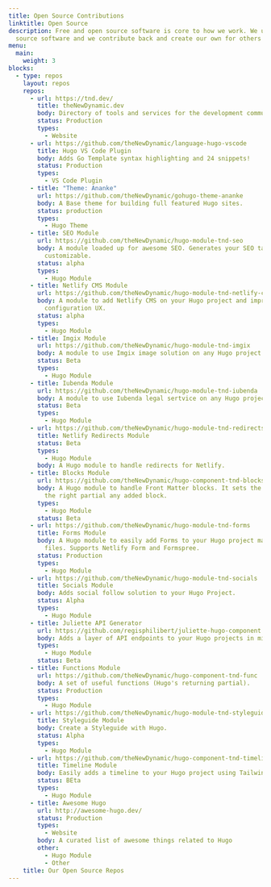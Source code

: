 ```yaml
---
title: Open Source Contributions
linktitle: Open Source
description: Free and open source software is core to how we work. We use open
  source software and we contribute back and create our own for others to use.
menu:
  main:
    weight: 3
blocks:
  - type: repos
    layout: repos
    repos:
      - url: https://tnd.dev/
        title: theNewDynamic.dev
        body: Directory of tools and services for the development community
        status: Production
        types:
          - Website
      - url: https://github.com/theNewDynamic/language-hugo-vscode
        title: Hugo VS Code Plugin
        body: Adds Go Template syntax highlighting and 24 snippets!
        status: Production
        types:
          - VS Code Plugin
      - title: "Theme: Ananke"
        url: https://github.com/theNewDynamic/gohugo-theme-ananke
        body: A Base theme for building full featured Hugo sites.
        status: production
        types:
          - Hugo Theme
      - title: SEO Module
        url: https://github.com/theNewDynamic/hugo-module-tnd-seo
        body: A module loaded up for awesome SEO. Generates your SEO tags and is fully
          customizable.
        status: alpha
        types:
          - Hugo Module
      - title: Netlify CMS Module
        url: https://github.com/theNewDynamic/hugo-module-tnd-netlify-cms
        body: A module to add Netlify CMS on your Hugo project and improve its
          configuration UX.
        status: alpha
        types:
          - Hugo Module
      - title: Imgix Module
        url: https://github.com/theNewDynamic/hugo-module-tnd-imgix
        body: A module to use Imgix image solution on any Hugo project.
        status: Beta
        types:
          - Hugo Module
      - title: Iubenda Module
        url: https://github.com/theNewDynamic/hugo-module-tnd-iubenda
        body: A module to use Iubenda legal sertvice on any Hugo project.
        status: Beta
        types:
          - Hugo Module
      - url: https://github.com/theNewDynamic/hugo-module-tnd-redirects
        title: Netlify Redirects Module
        status: Beta
        types:
          - Hugo Module
        body: A Hugo module to handle redirects for Netlify.
      - title: Blocks Module
        url: https://github.com/theNewDynamic/hugo-component-tnd-blocks
        body: A Hugo module to handle Front Matter blocks. It sets the logic for finding
          the right partial any added block.
        types:
          - Hugo Module
        status: Beta
      - url: https://github.com/theNewDynamic/hugo-module-tnd-forms
        title: Forms Module
        body: A Hugo module to easily add Forms to your Hugo project maintained via data
          files. Supports Netlify Form and Formspree.
        status: Production
        types:
          - Hugo Module
      - url: https://github.com/theNewDynamic/hugo-module-tnd-socials
        title: Socials Module
        body: Adds social follow solution to your Hugo Project.
        status: Alpha
        types:
          - Hugo Module
      - title: Juliette API Generator
        url: https://github.com/regisphilibert/juliette-hugo-component
        body: Adds a layer of API endpoints to your Hugo projects in minutes.
        types:
          - Hugo Module
        status: Beta
      - title: Functions Module
        url: https://github.com/theNewDynamic/hugo-component-tnd-func
        body: A set of useful functions (Hugo's returning partial).
        status: Production
        types:
          - Hugo Module
      - url: https://github.com/theNewDynamic/hugo-module-tnd-styleguide
        title: Styleguide Module
        body: Create a Styleguide with Hugo.
        status: Alpha
        types:
          - Hugo Module
      - url: https://github.com/theNewDynamic/hugo-component-tnd-timeline
        title: Timeline Module
        body: Easily adds a timeline to your Hugo project using Tailwind and Data files.
        status: BEta
        types:
          - Hugo Module
      - title: Awesome Hugo
        url: http://awesome-hugo.dev/
        status: Production
        types:
          - Website
        body: A curated list of awesome things related to Hugo
        other:
          - Hugo Module
          - Other
    title: Our Open Source Repos
---
```


